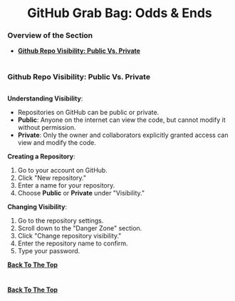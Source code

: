 <h1 align="center">GitHub Grab Bag: Odds & Ends</h1>

### Overview of the Section
* **[Github Repo Visibility: Public Vs. Private](#public-private)**

#
### <a name="public-private">Github Repo Visibility: Public Vs. Private</a>

![]()

**Understanding Visibility**:

- Repositories on GitHub can be public or private.
- **Public**: Anyone on the internet can view the code, but cannot modify it without permission.
- **Private**: Only the owner and collaborators explicitly granted access can view and modify the code.

**Creating a Repository**:
1. Go to your account on GitHub.
2. Click "New repository."
3. Enter a name for your repository.
4. Choose **Public** or **Private** under "Visibility."

**Changing Visibility**:
1. Go to the repository settings.
2. Scroll down to the "Danger Zone" section.
3. Click "Change repository visibility."
4. Enter the repository name to confirm.
5. Type your password.

**[Back To The Top](#Overview-of-the-Section)**
#

**[Back To The Top](#Overview-of-the-Section)**
#